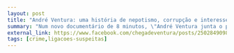 ```yaml
---
layout: post
title: "André Ventura: uma história de nepotismo, corrupção e interesses suspeitos"
summary: "Num novo documentário de 8 minutos, \"André Ventura junta o pior do sistema\", as ligações questionáveis do líder do Chega são expostas e analisadas"
external_link: https://www.facebook.com/chegadeventura/posts/250284909810121
tags: [crime,ligacoes-suspeitas]
---
```

